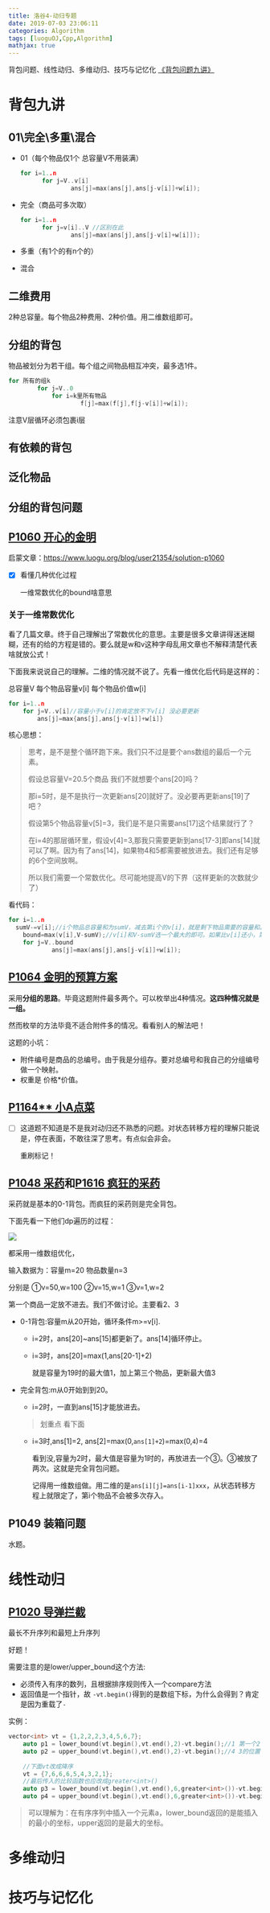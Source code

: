 ```yaml
---
title: 洛谷4-动归专题
date: 2019-07-03 23:06:11
categories: Algorithm
tags: [luoguOJ,Cpp,Algorithm]
mathjax: true
---
```


背包问题、线性动归、多维动归、技巧与记忆化
[《背包问题九讲》](https://www.kancloud.cn/kancloud/pack/70124)

<!---more--->

# 背包九讲

## 01\完全\多重\混合

- 01（每个物品仅1个 总容量V不用装满）

  ```cpp
  for i=1..n
    	for j=V..v[i]
    			ans[j]=max(ans[j],ans[j-v[i]]+w[i]);
  ```

- 完全（商品可多次取）

  ```cpp
  for i=1..n
    	for j=v[i]..V //区别在此
    			ans[j]=max(ans[j],ans[j-v[i]+w[i]]);
  ```

- 多重（有1个的有n个的）

  

- 混合

  

## 二维费用

2种总容量。每个物品2种费用、2种价值。用二维数组即可。

## 分组的背包

物品被划分为若干组。每个组之间物品相互冲突，最多选1件。

```cpp
for 所有的组k
		for j=V..0
    		for i=k里所有物品
    				f[j]=max(f[j],f[j-v[i]]+w[i]);
```

注意V层循环必须包裹i层

## 有依赖的背包

## 泛化物品



## 分组的背包问题



## [**P1060** 开心的金明](https://www.luogu.org/problemnew/show/P1060)

启蒙文章：https://www.luogu.org/blog/user21354/solution-p1060

- [x] 看懂几种优化过程

  一维常数优化的bound啥意思

### 关于一维常数优化

看了几篇文章。终于自己理解出了常数优化的意思。主要是很多文章讲得迷迷糊糊，还有的给的方程是错的。要么就是w和v这种字母乱用文章也不解释清楚代表啥就放公式！

下面我来说说自己的理解。二维的情况就不说了。先看一维优化后代码是这样的：

总容量V 每个物品容量v[i] 每个物品价值w[i]

```cpp
for i=1..n
	for j=V..v[i]//容量小于v[i]的肯定放不下v[i] 没必要更新
		ans[j]=max{ans[j],ans[j-v[i]]+w[i]}
```

核心思想：

> 思考，是不是整个循环跑下来。我们只不过是要个ans数组的最后一个元素。
>
> 假设总容量V=20.5个商品 我们不就想要个ans[20]吗？
>
> 那i=5时，是不是执行一次更新ans[20]就好了。没必要再更新ans[19]了吧？
>
> 假设第5个物品容量v[5]=3，我们是不是只需要ans[17]这个结果就行了？
>
> 在i=4的那层循环里，假设v[4]=3,那我只需要更新到ans[17-3]即ans[14]就可以了啊。因为有了ans[14]，如果物4和5都需要被放进去。我们还有足够的6个空间放啊。
>
> 所以我们需要一个常数优化。尽可能地提高V的下界（这样更新的次数就少了）

看代码：

```cpp
for i=1..n
  sumV-=v[i];//i个物品总容量和为sumV，减去第i个的v[i]，就是剩下物品需要的容量和。只要更新到这里就足够后面的物品i+1到n全放进去的容量了。
	bound=max(v[i],V-sumV);//v[i]和V-sumV选一个最大的即可。如果比v[i]还小，第i个肯定放不进去，ans不必更新；如果比V-sumV还小更新了后面也用不到。就像刚刚说的，第5个商品只需要看ans[17]就可以了。ans[16]是多少都无所谓啊。我ans[17]里存的数肯定比你ans[16]还大。ans[16]在后面i的循环中也不可能被用到。
	for j=V..bound
			ans[j]=max(ans[j],ans[j-v[i]]+w[i]);
```

## [**P1064** 金明的预算方案](https://www.luogu.org/problemnew/show/P1064)

采用**分组的思路**。毕竟这题附件最多两个。可以枚举出4种情况。**这四种情况就是一组。**

然而枚举的方法毕竟不适合附件多的情况。看看别人的解法吧！

这题的小坑：

- 附件编号是商品的总编号。由于我是分组存。要对总编号和我自己的分组编号做一个映射。
- 权重是 价格*价值。

## [P1164** 小A点菜](https://www.luogu.org/problemnew/show/P1164)

- [ ] 这道题不知道是不是我对动归还不熟悉的问题。对状态转移方程的理解只能说是，停在表面，不敢往深了思考。有点似会非会。

  重刷标记！


## [**P1048** 采药](https://www.luogu.org/problemnew/show/P1048)和[**P1616** 疯狂的采药](https://www.luogu.org/problemnew/show/P1616)

采药就是基本的0-1背包。而疯狂的采药则是完全背包。

下面先看一下他们dp遍历的过程：

![](https://0pic.oss-cn-beijing.aliyuncs.com/20190709150842.png)

都采用一维数组优化，

输入数据为：容量m=20 物品数量n=3

分别是 ①v=50,w=100 ②v=15,w=1 ③v=1,w=2

第一个商品一定放不进去。我们不做讨论。主要看2、3

- 0-1背包:容量m从20开始，循环条件m>=v[i].

  - i=2时，ans[20]~ans[15]都更新了。ans[14]循环停止。

  - i=3时，ans[20]=max(1,ans[20-1]+2)

    就是容量为19时的最大值1，加上第三个物品，更新最大值3

- 完全背包:m从0开始到到20。

  - i=2时，一直到ans[15]才能放进去。

  > 划重点 看下面

  - i=3时,ans[1]=2, ans[2]=max(0,`ans[1]+2`)=max(0,`4`)=4

    看到没,容量为2时，最大值是容量为1时的，再放进去一个③。③被放了两次。这就是完全背包问题。

    记得用一维数组做。用二维的是`ans[i][j]=ans[i-1]xxx`，从状态转移方程上就限定了，第i个物品不会被多次存入。



## **P1049** 装箱问题

水题。

# 线性动归

## [**P1020** 导弹拦截](https://www.luogu.org/problemnew/show/P1020)

最长不升序列和最短上升序列

好题！

需要注意的是lower/upper_bound这个方法:

-   必须传入有序的数列，且根据排序规则传入一个compare方法
-   返回值是一个指针，故 `-vt.begin()`得到的是数组下标，为什么会得到？肯定是因为重载了`-`

实例：

```cpp
vector<int> vt = {1,2,2,2,3,4,5,6,7};
    auto p1 = lower_bound(vt.begin(),vt.end(),2)-vt.begin();//1 第一个2
    auto p2 = upper_bound(vt.begin(),vt.end(),2)-vt.begin();//4 3的位置
    
    //下面vt改成降序
    vt = {7,6,6,6,5,4,3,2,1};
    //最后传入的比较函数也应改成greater<int>()
    auto p3 = lower_bound(vt.begin(),vt.end(),6,greater<int>())-vt.begin();
    auto p4 = upper_bound(vt.begin(),vt.end(),6,greater<int>())-vt.begin();
```

>   可以理解为：在有序序列中插入一个元素a，lower_bound返回的是能插入的最小的坐标，upper返回的是最大的坐标。

# 多维动归

# 技巧与记忆化